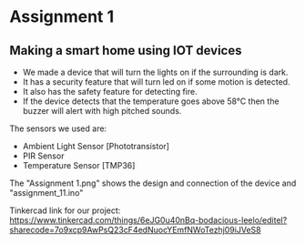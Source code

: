 # Assignment 1

## Making a smart home using IOT devices

- We made a device that will turn the lights on if the surrounding is dark.
- It has a security feature that will turn led on if some motion is detected.
- It also has the safety feature for detecting fire.
- If the device detects that the temperature goes above 58°C then the buzzer will alert with high pitched sounds.

The sensors we used are:
- Ambient Light Sensor [Phototransistor]
- PIR Sensor
- Temperature Sensor [TMP36]

The "Assignment 1.png" shows the design and connection of the device and "assignment_11.ino"

Tinkercad link for our project: https://www.tinkercad.com/things/6eJG0u40nBq-bodacious-leelo/editel?sharecode=7o9xcp9AwPsQ23cF4edNuocYEmfNWoTezhj09iJVeS8
